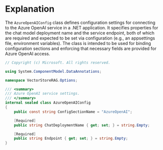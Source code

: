 # Explanation
The `AzureOpenAIConfig` class defines configuration settings for connecting to the Azure OpenAI service in a .NET application. It specifies properties for the chat model deployment name and the service endpoint, both of which are required and expected to be set via configuration (e.g., an appsettings file, environment variables). The class is intended to be used for binding configuration sections and enforcing that necessary fields are provided for Azure OpenAI access.

```csharp
// Copyright (c) Microsoft. All rights reserved.

using System.ComponentModel.DataAnnotations;

namespace VectorStoreRAG.Options;

/// <summary>
/// Azure OpenAI service settings.
/// </summary>
internal sealed class AzureOpenAIConfig
{
    public const string ConfigSectionName = "AzureOpenAI";

    [Required]
    public string ChatDeploymentName { get; set; } = string.Empty;

    [Required]
    public string Endpoint { get; set; } = string.Empty;
}
```